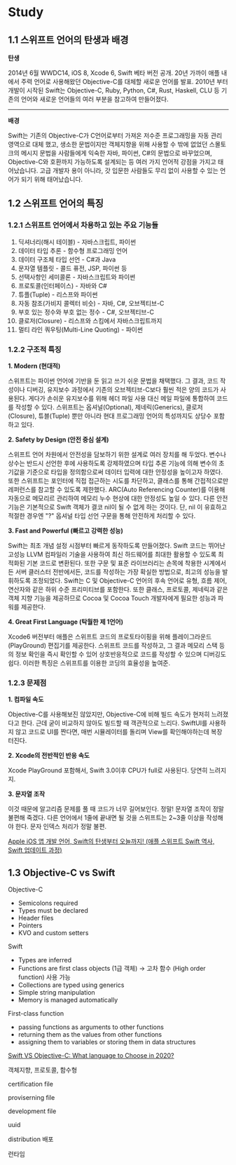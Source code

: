 # Study

## 1.1 스위프트 언어의 탄생과 배경

**탄생**

2014년 6월 WWDC14, iOS 8, Xcode 6, Swift 베타 버전 공개.
20년 가까이 애플 내에서 주력 언어로 사용해왔던 Objective-C를 대체할 새로운 언어를 발표.
2010년 부터 개발이 시작된 Swift는 Objective-C, Ruby, Python, C#, Rust, Haskell, CLU 등 기존의 언어와 새로운 언어들의 여러 부분을 참고하여 만들어졌다.

****

**배경**

Swift는 기존의 Objective-C가 C언어로부터 가져온 저수준 프로그래밍을 자동 관리 영역으로 대체 했고, 생소한 문법이지만 객체지향을 위해 사용할 수 밖에 없었던 스몰토크의 메시지 문법을 사람들에게 익숙한 자바, 파이썬, C#의 문법으로 바꾸었으며, Objective-C와 호환까지 가능하도록 설계되는 등 여러 가지 언어적 강점을 가지고 태어났습니다. 고급 개발자 용이 아니라, 갓 입문한 사람들도 무리 없이 사용할 수 있는 언어가 되기 위해 태어났습니다.

## 1.2 스위프트 언어의 특징

### 1.2.1 스위프트 언어에서 차용하고 있는 주요 기능들

1. 딕셔너리(해시 테이블) - 자바스크립트, 파이썬
2. 데이터 타입 추론 - 함수형 프로그래밍 언어
3. 데이터 구조체 타입 선언 - C#과 Java
4. 문자열 템플릿 - 콜드 퓨전, JSP, 파이썬 등
5. 선택사항인 세미콜론 - 자바스크립트와 파이썬
6. 프로토콜(인터페이스) - 자바와 C#
7. 튜플(Tuple) - 리스프와 파이썬
8. 자동 참조(가비지 콜렉터 비슷) - 자바, C#, 오브젝티브-C
9. 부호 있는 정수와 부호 없는 정수 - C#, 오브젝티브-C
10. 클로저(Closure) - 리스프와 스킴에서 자바스크립트까지
11. 멀티 라인 쿼우팅(Multi-Line Quoting) - 파이썬

### 1.2.2 구조적 특징

**1. Modern (현대적)**

스위프트는 파이썬 언어에 기반을 둔 읽고 쓰기 쉬운 문법을 채택했다. 그 결과, 코드 작성이나 디버깅, 유지보수 과정에서 기존의 오브젝티브-C보다 훨씬 적은 양의 코드가 사용된다. 게다가 손쉬운 유지보수를 위해 헤더 파일 사용 대신 메일 파일에 통합하여 코드를 작성할 수 있다. 스위프트는 옵셔널(Optional), 제네릭(Generics), 클로저(Closure), 튜블(Tuple) 뿐만 아니라 현대 프로그래밍 언어의 특성까지도 상당수 포함하고 있다.

**2. Safety by Design (안전 중심 설계)**

스위프트 언어 차원에서 안전성을 담보하기 위한 설계로 여러 장치를 해 두었다. 변수나 상수는 반드시 선언한 후에 사용하도록 강제하였으며 타입 추론 기능에 의해 변수의 초기값을 기준으로 타입을 정의함으로써 데이터 입력에 대한 안정성을 높이고자 하였다. 또한 스위프트는 포인터에 직접 접근하는 시도를 차단하고, 클래스를 통해 간접적으로만 레퍼런스를 참고할 수 있도록 제한했다. ARC(Auto Referencing Counter)를 이용해 자동으로 메모리르 관리하여 메모리 누수 현상에 대한 안정성도 높일 수 있다. 다른 안전 기능은 기본적으로 Swift 객체가 결코 nil이 될 수 없게 하는 것이다. 단, nil 이 유효하고 적절한 경우엔 "?" 옵셔널 타입 선언 구문을 통해 안전하게 처리할 수 있다.

**3. Fast and Powerful (빠르고 강력한 성능)**

Swift는 최초 개념 설정 시점부터 빠르게 동작하도록 만들어졌다. Swift 코드는 뛰어난 고성능 LLVM 컴파일러 기술을 사용하여 최신 하드웨어를 최대한 활용할 수 있도록 최적화된 기본 코드로 변환된다. 또한 구문 및 표준 라이브러리는 손목에 착용한 시계에서든 서버 클러스터 전반에서든, 코드를 작성하는 가장 확실한 방법으로, 최고의 성능을 발휘하도록 조정되었다. Swift는 C 및 Objective-C 언어의 후속 언어로 유형, 흐름 제어, 연산자와 같은 하위 수준 프리미티브를 포함한다. 또한 클래스, 프로토콜, 제네릭과 같은 객체 지향 기능을 제공하므로 Cocoa 및 Cocoa Touch 개발자에게 필요한 성능과 파워를 제공한다.

**4. Great First Language (탁월한 제 1언어)**

Xcode6 버전부터 애플은 스위프트 코드의 프로토타이핑을 위해 플레이그라운드(PlayGround) 편집기를 제공한다. 스위프트 코드를 작성하고, 그 결과 메모리 스택 등의 정보 확인을 즉시 확인할 수 있어 상호반응적으로 코드를 작성할 수 있으며 디버깅도 쉽다. 이러한 특징은 스위프트를 이용한 코딩의 효율성을 높여준.

### 1.2.3 문제점

**1. 컴파일 속도**

Objective-C를 사용해보진 않았지만, Objective-C에 비해 빌드 속도가 현저히 느려졌다고 한다. 근데 굳이 비교하지 않아도 빌드할 때 객관적으로 느리다. SwiftUI를 사용하지 않고 코드로 UI를 짠다면, 매번 시뮬레이터를 돌리며 View를 확인해야하는데 복장 터진다.

**2. Xcode의 전반적인 반응 속도**

Xcode PlayGround 포함해서, Swift 3.0이후 CPU가 full로 사용된다. 당연히 느려지지.

**3. 문자열 조작**

이것 때문에 알고리즘 문제를 풀 때 코드가 너무 길어보인다. 정말! 문자열 조작이 정말 불편해 죽겠다. 다른 언어에서 1줄에 끝내면 될 것을 스위프트는 2~3줄 이상을 작성해야 한다. 문자 인덱스 처리가 정말 불편.

[Apple iOS 앱 개발 언어, Swift의 탄생부터 오늘까지! (애플 스위프트 Swift 역사, Swift 업데이트 과정)](https://m.blog.naver.com/jdusans/222080069092)

## 1.3 Objective-C vs Swift

Objective-C

- Semicolons required
- Types must be declared
- Header files
- Pointers
- KVO and custom setters

Swift

- Types are inferred
- Functions are first class objects (1급 객체) → 고차 함수 (High order function) 사용 가능
- Collections are typed using generics
- Simple string manipulation
- Memory is managed automatically

First-class function

- passing functions as arguments to other functions
- returning them as the values from other functions
- assigning them to variables or storing them in data structures

[Swift VS Objective-C: What language to Choose in 2020?](https://gbksoft.com/blog/swift-vs-objective-c/)

객체지향, 프로토콜, 함수형

certification file

proviserning file

development file

uuid

distribution 배포

런타임

